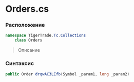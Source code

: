 
# Orders.cs
### Расположение
```csharp
namespace TigerTrade.Tc.Collections  
    class Orders
```

> Описание

### Синтаксис
```csharp
public Order drqwAC3LEfb(Symbol _param1, long _param2)
```
